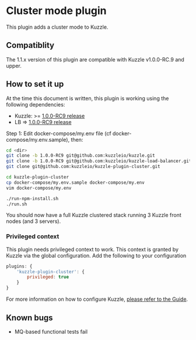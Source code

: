
# Cluster mode plugin

This plugin adds a cluster mode to Kuzzle.

## Compatiblity

The 1.1.x version of this plugin are compatible with Kuzzle v1.0.0-RC.9 and upper.

## How to set it up

At the time this document is written, this plugin is working using the following dependencies:

* Kuzzle: >= [1.0.0-RC9 release](https://github.com/kuzzleio/kuzzle/tree/1.0.0-RC9)
* LB => [1.0.0-RC9 release](https://github.com/kuzzleio/kuzzle-load-balancer/tree/1.0.0-RC9)

Step 1: Edit docker-compose/my.env file (cf docker-compose/my.env.sample), then:

```bash
cd <dir>
git clone -b 1.0.0-RC9 git@github.com:kuzzleio/kuzzle.git
git clone -b 1.0.0-RC9 git@github.com:kuzzleio/kuzzle-load-balancer.git
git clone git@github.com:kuzzleio/kuzzle-plugin-cluster.git

cd kuzzle-plugin-cluster
cp docker-compose/my.env.sample docker-compose/my.env
vim docker-compose/my.env

./run-npm-install.sh
./run.sh
```

You should now have a full Kuzzle clustered stack running 3 Kuzzle front nodes (and 3 servers).

### Privileged context

This plugin needs privileged context to work. This context is granted by Kuzzle via the global configuration. Add the following to your configuration

```javascript
plugins: {
    'kuzzle-plugin-cluster': {
        privileged: true
    }
}
```

For more information on how to configure Kuzzle, [please refer to the Guide](http://docs.kuzzle.io/guide/#configuring-kuzzle).

## Known bugs

* MQ-based functional tests fail


